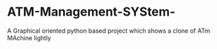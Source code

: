 # ATM-Management-SYStem-
A Graphical oriented python based project which shows a clone of ATm MAchine  lightly 
